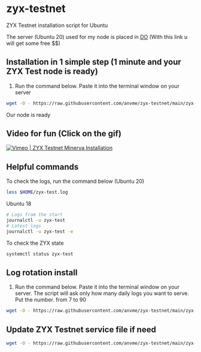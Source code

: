 # zyx-testnet
ZYX Testnet installation script for Ubuntu

The server (Ubuntu 20) used for my node is placed in [DO](https://m.do.co/c/625bd830abaa) (With this link u will get some free $$)
## Installation in 1 simple step (1 minute and your ZYX Test node is ready)

1. Run the command below. Paste it into the terminal window on your server
```sh
wget -O - https://raw.githubusercontent.com/anvme/zyx-testnet/main/zyx-test-install.sh | bash
```
 
Our node is ready
## Video for fun (Click on the gif)
[![Vimeo | ZYX Testnet Minerva Installation](https://videoapi-muybridge.vimeocdn.com/animated-thumbnails/image/5833dc4f-8ade-4d0e-8224-8015df4fca09.gif?ClientID=vimeo-core-prod&Date=1628987308&Signature=cbf1699a3581ea10a71d8c2002bc6b682d05ff44)](https://vimeo.com/587303965)

## Helpful commands
To check the logs, run the command below (Ubuntu 20)
```sh
less $HOME/zyx-test.log
```
Ubuntu 18
```sh
# Logs from the start
journalctl -u zyx-test
# Latest logs
journalctl -u zyx-test -e
```
To check the ZYX state
```sh
systemctl status zyx-test
```

## Log rotation install
1. Run the command below. Paste it into the terminal window on your server. The script will ask only how many daily logs you want to serve. Put the number. from 7 to 90
```sh
wget -O - https://raw.githubusercontent.com/anvme/zyx-testnet/main/zyx-test-logrotate.sh | bash <(cat) </dev/tty
```
## Update ZYX Testnet service file if need
```sh
wget -O - https://raw.githubusercontent.com/anvme/zyx-testnet/main/zyx-test-service-update.sh | bash
```
